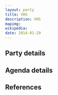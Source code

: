 ```yaml
---
layout: party
title: VHS
description: VHS
mapimg: 
wikipedia: 
date: 2014-01-29
---
```

## Party details


## Agenda details


## References
